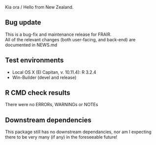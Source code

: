 Kia ora / Hello from New Zealand.  

## Bug update
This is a bug-fix and maintenance release for FRAIR.  
All of the relevant changes (both user-facing, and back-end) are documented in NEWS.md

## Test environments
- Local OS X (El Capitan, v. 10.11.4): R 3.2.4
- Win-Builder (devel and release)

## R CMD check results
There were no ERRORs, WARNINGs or NOTEs

## Downstream dependencies
This package still has no downstream dependancies, nor am I expecting there to be very many (if any) in the foreseeable future!